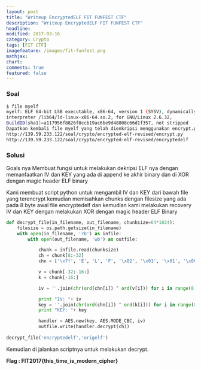 ```yaml
---
layout: post
title: "Writeup EncryptedELF FIT FUNFEST CTF"
description: "Writeup EncryptedELF FIT FUNFEST CTF"
headline: 
modified: 2017-03-16
category: Crypto
tags: [FIT CTF]
imagefeature: /images/fit-funfest.png
mathjax: 
chart: 
comments: true
featured: false
---
```



### Soal

```sh
$ file myelf
myelf: ELF 64-bit LSB executable, x86-64, version 1 (SYSV), dynamically linked,
interpreter /lib64/ld-linux-x86-64.so.2, for GNU/Linux 2.6.32,
BuildID[sha1]=a117956f8826f8ccb19ac6be9d48808c66d1f357, not stripped
Dapatkan kembali file myelf yang telah dienkripsi menggunakan encrypt.py!
http://139.59.233.122/soal/crypto/encrypted-elf-revised/encrypt.py
http://139.59.233.122/soal/crypto/encrypted-elf-revised/encryptedelf
```

### Solusi

Goals nya Membuat fungsi untuk melakukan dekripsi ELF nya dengan memanfaatkan IV dan
KEY yang ada di append ke akhir binary dan di XOR dengan magic header ELF
binary

Kami membuat script python untuk mengambil IV dan KEY dari bawah file yang
terencrypt kemudian memisahkan chunks dengan filesize yang ada pada 8 byte
awal file encryptedelf​ dan kemudian kami melakukan recovery IV dan KEY dengan
melakukan XOR dengan magic header ELF Binary

```python
def decrypt_file(in_filename, out_filename, chunksize=64*1024):
    filesize = os.path.getsize(in_filename)
    with open(in_filename, 'rb') as infile:
        with open(out_filename, 'wb') as outfile:

            chunk = infile.read(chunksize)
            ch = chunk[8:-32]
            chn = ['\x7f', 'E', 'L', 'F', '\x02', '\x01', '\x01', '\x00', '\x00', '\x00', '\x00', '\x00', '\x00', '\x00', '\x00', '\x00']

            v = chunk[-32:-16:]
            k = chunk[-16:]

            iv = ''.join(chr(ord(chn[i]) ^ ord(v[i])) for i in range(0, 16))

            print "IV: "+ iv
            key = ''.join(chr(ord(chn[i]) ^ ord(k[i])) for i in range(0, 16))
            print "KEY: "+ key

            handler = AES.new(key, AES.MODE_CBC, iv)
            outfile.write(handler.decrypt(ch))
            
decrypt_file('encryptedelf','origelf')
```

Kemudian di jalankan scriptnya untuk melakukan decrypt.

**Flag : FIT2017{this_time_is_modern_cipher}**
            